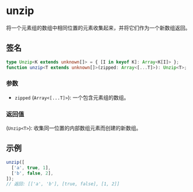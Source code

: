 # unzip

将一个元素组的数组中相同位置的元素收集起来，并将它们作为一个新数组返回。

## 签名

```typescript
type Unzip<K extends unknown[]> = { [I in keyof K]: Array<K[I]> };
function unzip<T extends unknown[]>(zipped: Array<[...T]>): Unzip<T>;
```

### 参数

- `zipped` (`Array<[...T]>`): 一个包含元素组的数组。

### 返回值

(`Unzip<T>`): 收集同一位置的内部数组元素而创建的新数组。

## 示例

```typescript
unzip([
  ['a', true, 1],
  ['b', false, 2],
]);
// 返回: [['a', 'b'], [true, false], [1, 2]]
```
